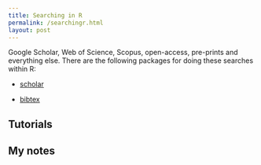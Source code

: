 ```yaml
---
title: Searching in R
permalink: /searchingr.html
layout: post
---
```


Google Scholar, Web of Science, Scopus, open-access, pre-prints and everything else. There are the following packages for doing these searches within R:

- [scholar]()

- [bibtex]()

## Tutorials

## My notes